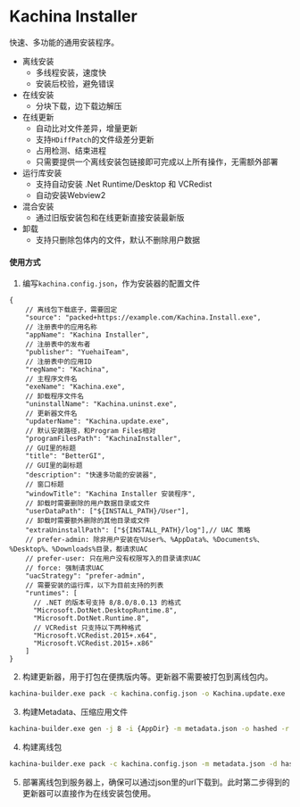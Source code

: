 # Kachina Installer

快速、多功能的通用安装程序。

 - 离线安装
   - 多线程安装，速度快
   - 安装后校验，避免错误
 - 在线安装
   - 分块下载，边下载边解压
 - 在线更新
   - 自动比对文件差异，增量更新
   - 支持`HDiffPatch`的文件级差分更新
   - 占用检测、结束进程
   - 只需要提供一个离线安装包链接即可完成以上所有操作，无需额外部署
 - 运行库安装
   - 支持自动安装 .Net Runtime/Desktop 和 VCRedist
   - 自动安装Webview2
 - 混合安装
   - 通过旧版安装包和在线更新直接安装最新版
 - 卸载
   - 支持只删除包体内的文件，默认不删除用户数据


#### 使用方式
1. 编写`kachina.config.json`，作为安装器的配置文件
```jsonc
{
    // 离线包下载底子，需要固定
    "source": "packed+https://example.com/Kachina.Install.exe",
    // 注册表中的应用名称
    "appName": "Kachina Installer",
    // 注册表中的发布者
    "publisher": "YuehaiTeam",
    // 注册表中的应用ID
    "regName": "Kachina",
    // 主程序文件名
    "exeName": "Kachina.exe",
    // 卸载程序文件名
    "uninstallName": "Kachina.uninst.exe",
    // 更新器文件名
    "updaterName": "Kachina.update.exe",
    // 默认安装路径，和Program Files相对
    "programFilesPath": "KachinaInstaller",
    // GUI里的标题
    "title": "BetterGI",
    // GUI里的副标题
    "description": "快速多功能的安装器",
    // 窗口标题
    "windowTitle": "Kachina Installer 安装程序",
    // 卸载时需要删除的用户数据目录或文件
    "userDataPath": ["${INSTALL_PATH}/User"],
    // 卸载时需要额外删除的其他目录或文件
    "extraUninstallPath": ["${INSTALL_PATH}/log"],// UAC 策略
    // prefer-admin: 除非用户安装在%User%、%AppData%、%Documents%、%Desktop%、%Downloads%目录，都请求UAC
    // prefer-user: 只在用户没有权限写入的目录请求UAC
    // force: 强制请求UAC
    "uacStrategy": "prefer-admin",
    // 需要安装的运行库，以下为目前支持的列表
    "runtimes": [
      // .NET 的版本号支持 8/8.0/8.0.13 的格式
      "Microsoft.DotNet.DesktopRuntime.8",
      "Microsoft.DotNet.Runtime.8",
      // VCRedist 只支持以下两种格式
      "Microsoft.VCRedist.2015+.x64",
      "Microsoft.VCRedist.2015+.x86"
    ]
}
```
2. 构建更新器，用于打包在便携版内等。更新器不需要被打包到离线包内。
```bat
kachina-builder.exe pack -c kachina.config.json -o Kachina.update.exe
```
3. 构建Metadata、压缩应用文件
```bat
kachina-builder.exe gen -j 8 -i {AppDir} -m metadata.json -o hashed -r {AppId} -t {Version} -u Kachina.update.exe
```
4. 构建离线包
```bat
kachina-builder.exe pack -c kachina.config.json -m metadata.json -d hashed -o Kachina.Install.exe
```
5. 部署离线包到服务器上，确保可以通过json里的url下载到。此时第二步得到的更新器可以直接作为在线安装包使用。